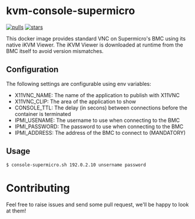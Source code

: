 kvm-console-supermicro
======================

[![pulls](https://img.shields.io/docker/pulls/internap/kvm-console-supermicro.png?maxAge=86400)](https://hub.docker.com/r/internap/kvm-console-supermicro/) [![stars](https://img.shields.io/docker/stars/internap/kvm-console-supermicro.png?maxAge=86400)](https://hub.docker.com/r/internap/kvm-console-supermicro/)


This docker image provides standard VNC on Supermicro's BMC using its native iKVM Viewer.  The iKVM Viewer is downloaded at runtime from the BMC itself to avoid version mismatches.

Configuration
-------------

The following settings are configurable using env variables:

 - X11VNC_NAME: The name of the application to publish with X11VNC
 - X11VNC_CLIP: The area of the application to show
 - CONSOLE_TTL: The delay (in secons) between connections before the container
                is terminated
 - IPMI_USENAME: The username to use when connecting to the BMC
 - IPMI_PASSWORD: The password to use when connecting to the BMC
 - IPMI_ADDRESS: The address of the BMC to connect to (MANDATORY)

Usage
-----

    $ console-supermicro.sh 192.0.2.10 unsername password

Contributing
============

Feel free to raise issues and send some pull request, we'll be happy to look at them!
